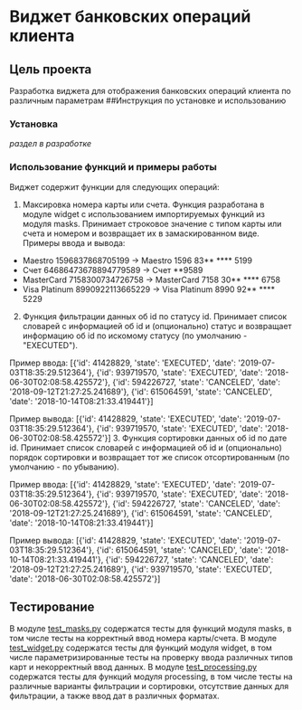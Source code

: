 # Виджет банковских операций клиента
## Цель проекта
Разработка виджета для отображения банковских операций клиента по различным параметрам
##Инструкция по установке и использованию

### Установка
*раздел в разработке*

### Использование функций и примеры работы
Виджет содержит функции для следующих операций:
1. Максировка номера карты или счета.
Функция разработана в модуле widget с использованием импортируемых функций из модуля masks. 
Принимает строковое значение с типом карты или счета и номером и возвращает их в замаскированном виде.
Примеры ввода и вывода:
* Maestro 1596837868705199 -> Maestro 1596 83** **** 5199 
* Счет 64686473678894779589 -> Счет **9589
* MasterCard 7158300734726758 -> MasterCard 7158 30** **** 6758
* Visa Platinum 8990922113665229 -> Visa Platinum 8990 92** **** 5229 
2. Функция фильтрации данных об id по статусу id.
Принимает список словарей с информацией об id и (опционально) статус 
и возвращает информацию об id по искомому статусу (по умолчанию - "EXECUTED").

Пример ввода:
[{'id': 41428829, 'state': 'EXECUTED', 'date': '2019-07-03T18:35:29.512364'}, 
{'id': 939719570, 'state': 'EXECUTED', 'date': '2018-06-30T02:08:58.425572'},
{'id': 594226727, 'state': 'CANCELED', 'date': '2018-09-12T21:27:25.241689'},
{'id': 615064591, 'state': 'CANCELED', 'date': '2018-10-14T08:21:33.419441'}]

Пример вывода:
[{'id': 41428829, 'state': 'EXECUTED', 'date': '2019-07-03T18:35:29.512364'},
{'id': 939719570, 'state': 'EXECUTED', 'date': '2018-06-30T02:08:58.425572'}]
3. Функция сортировки данных об id по дате id.
Принимает список словарей с информацией об id и (опционально) порядок сортировки
и возвращает тот же список отсортированным (по умолчанию - по убыванию).

Пример ввода:
[{'id': 41428829, 'state': 'EXECUTED', 'date': '2019-07-03T18:35:29.512364'}, 
{'id': 939719570, 'state': 'EXECUTED', 'date': '2018-06-30T02:08:58.425572'},
{'id': 594226727, 'state': 'CANCELED', 'date': '2018-09-12T21:27:25.241689'},
{'id': 615064591, 'state': 'CANCELED', 'date': '2018-10-14T08:21:33.419441'}]

Пример вывода:
[{'id': 41428829, 'state': 'EXECUTED', 'date': '2019-07-03T18:35:29.512364'}, 
{'id': 615064591, 'state': 'CANCELED', 'date': '2018-10-14T08:21:33.419441'},
{'id': 594226727, 'state': 'CANCELED', 'date': '2018-09-12T21:27:25.241689'},
{'id': 939719570, 'state': 'EXECUTED', 'date': '2018-06-30T02:08:58.425572'}]

## Тестирование
В модуле [test_masks.py](tests/test_masks.py) содержатся тесты для функций модуля masks, 
в том числе тесты на корректный ввод номера карты/счета. 
В модуле [test_widget.py](tests/test_widget.py) содержатся тесты для функций модуля widget, 
в том числе параметризированные тесты на проверку ввода различных типов карт и некорректный ввод данных.
В модуле [test_processing.py](tests/test_processing.py) содержатся тесты для функций модуля processing, 
в том числе тесты на различные варианты фильтрации и сортировки, отсутствие данных для фильтрации, 
а также ввод дат в различных форматах.
